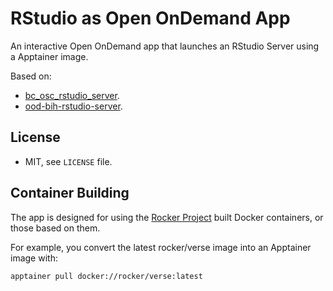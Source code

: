 # RStudio as Open OnDemand App

An interactive Open OnDemand app that launches an RStudio Server using a Apptainer image.

Based on:

* [bc\_osc\_rstudio\_server](https://github.com/OSC/bc_osc_rstudio_server).
* [ood\-bih\-rstudio\-server](https://github.com/bihealth/ood-bih-rstudio-server).

## License

- MIT, see `LICENSE` file.

## Container Building

The app is designed for using the [Rocker Project](https://rocker-project/) built Docker containers, or those based on them.

For example, you convert the latest rocker/verse image into an Apptainer image with:

```bash
apptainer pull docker://rocker/verse:latest
```
